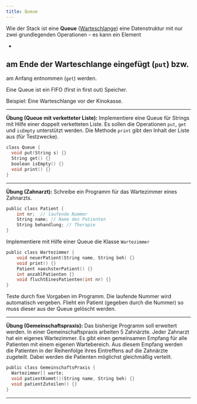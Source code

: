 ```yaml
---
title: Queue
---
```


Wie der Stack ist eine **Queue** ([Warteschlange](http://de.wikipedia.org/wiki/Warteschlange_%28Datenstruktur%29)) eine Datenstruktur mit nur zwei grundlegenden Operationen – es kann ein Element 

- 
am Ende der Warteschlange eingefügt (`put`) bzw. 
- 
am Anfang entnommen (`get`) werden.

Eine Queue ist ein FIFO (first in first out) Speicher.

Beispiel: Eine Warteschlange vor der Kinokasse.



---

**Übung (Queue mit verketteter Liste):**
Implementiere eine Queue für Strings mit Hilfe einer doppelt verketteten Liste.
Es sollen die Operationen `put`, `get` und `isEmpty` unterstützt werden.
Die Methode `print` gibt den Inhalt der Liste aus (für Testzwecke).

```c
class Queue {
  void put(String s) {}
  String get() {}
  boolean isEmpty() {}
  void print() {}
}
```
---



**Übung (Zahnarzt):**
Schreibe ein Programm für das Wartezimmer eines Zahnarzts.

```c
public class Patient {
	int nr;  // laufende Nummer
	String name; // Name des Patienten
	String behandlung; // Therapie
}
```

Implementiere mit Hilfe einer Queue die Klasse `Wartezimmer`


```c
public class Wartezimmer {
	void neuerPatient(String name, String beh) {}
	void print() {}
	Patient naechsterPatient() {}
	int anzahlPatienten {}
	void fluchtEinesPatienten(int nr) {}
}
```

Teste durch fixe Vorgaben im Programm.
Die laufende Nummer wird automatisch vergeben.
Flieht ein Patient (gegeben durch die Nummer) so muss dieser aus der Queue gelöscht werden.



---

**Übung (Gemeinschaftspraxis):**
Das bisherige Programm soll erweitert werden. In einer Gemeinschaftspraxis arbeiten 5 Zahnärzte. Jeder Zahnarzt hat ein eigenes Wartezimmer. Es gibt einen gemeinsamen Empfang für alle Patienten mit einem eigenen Wartebereich. Aus diesem Empfang werden die Patienten in der Reihenfolge ihres Eintreffens auf die Zahnärzte zugeteilt. Dabei werden die Patienten möglichst gleichmäßig verteilt.

```c
public class GemeinschaftsPraxis {
  Wartezimmer[] warte;
  void patientKommt()(String name, String beh) {}
  void patientZuteilen() {}
}
```

---
